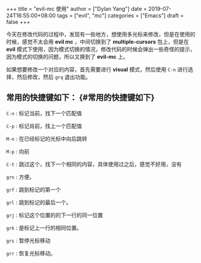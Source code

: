+++
title = "evil-mc 使用"
author = ["Dylan Yang"]
date = 2019-07-24T16:55:00+08:00
tags = ["evil", "mc"]
categories = ["Emacs"]
draft = false
+++

今天在修改代码的过程中，发现有一些地方，想使用多光标来修改，但是在使用的时候，感觉不太会用 **evil mc** ，中间切换到了 **multiple-cursors** 包上，但是在 **evil** 模式下使用，因为模式切换的情况，修改代码的时候会弹出一些奇怪的提示，因为模式的切换的问题，所以又换到了 **evil-mc** 上。

如果想要修改一个对应的内容，首先需要进行 **visual** 模式，然后使用 `C-n`
进行选择，然后修改，然后 `grq` 退出功能。


## 常用的快捷键如下： {#常用的快捷键如下}

`C-n`
: 标记当前，找下一个匹配值

`C-p`
: 标记肖前，找上一个匹配值

`M-n`
: 在已经标记的光标中向后跳转

`M-p`
: 向前

`C-t`
: 跳过这个，找下一个相同的内容，具体使用过之后，感觉不好用，没有

`grn`
: 方便。

`grf`
: 跳到标记的第一个

`grl`
: 跳到标记的最后一个。

`grj`
: 标记这个位置的的下一行的同一位置

`grk`
: 是标记上一行的相同位置。

`grs`
: 暂停光标移动

`grr`
: 恢复光标移动。

